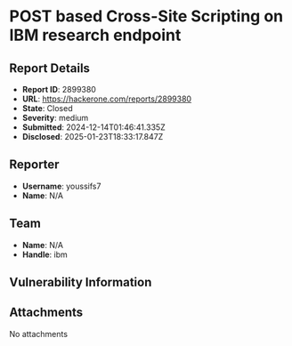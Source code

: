 # POST based Cross-Site Scripting on IBM research endpoint

## Report Details
- **Report ID**: 2899380
- **URL**: https://hackerone.com/reports/2899380
- **State**: Closed
- **Severity**: medium
- **Submitted**: 2024-12-14T01:46:41.335Z
- **Disclosed**: 2025-01-23T18:33:17.847Z

## Reporter
- **Username**: youssifs7
- **Name**: N/A

## Team
- **Name**: N/A
- **Handle**: ibm

## Vulnerability Information


## Attachments
No attachments
